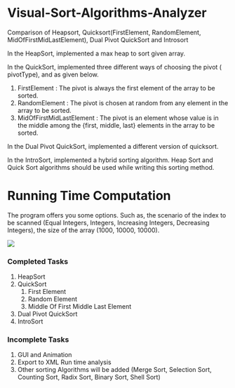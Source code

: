 # Visual-Sort-Algorithms-Analyzer

Comparison of Heapsort, Quicksort(FirstElement, RandomElement, MidOfFirstMidLastElement), Dual Pivot QuickSort and Introsort

In the HeapSort, implemented a max heap to sort given array.

In the QuickSort, implemented three different ways of choosing the pivot ( pivotType), and as given below.

1.  FirstElement : The pivot is always the first element of the array to be sorted.    
2.  RandomElement : The pivot is chosen at random from any element in the array to be sorted.   
3.  MidOfFirstMidLastElement : The pivot is an element whose value is in the middle among the {first, middle, last} elements in the array to be sorted.
    
In the Dual Pivot QuickSort, implemented a different version of quicksort.

In the IntroSort, implemented a hybrid sorting algorithm. Heap Sort and Quick Sort algorithms should be used while writing this sorting method.

# Running Time Computation

The program offers you some options. Such as, the scenario of the index to be scanned (Equal Integers, Integers, Increasing Integers, Decreasing Integers), the size of the array (1000, 10000, 10000).

![](https://github.com/derectus/Visual-Sort-Algorithms-Analyzer/blob/master/Images/rt-computation.png)

### Completed Tasks
1.  HeapSort    
2.  QuickSort    
    1.  First Element        
    2.  Random Element       
    3.  Middle Of First Middle Last Element      
3.  Dual Pivot QuickSort
4.  IntroSort
    
### Incomplete Tasks
1.  GUI and Animation 
2.  Export to XML Run time analysis 
3.  Other sorting Algorithms will be added (Merge Sort, Selection Sort, Counting Sort, Radix Sort, Binary Sort, Shell Sort)

